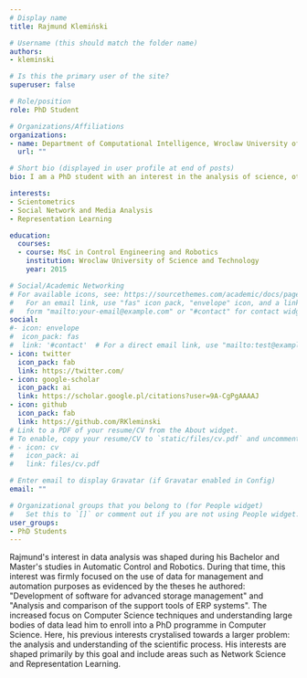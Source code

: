```yaml
---
# Display name
title: Rajmund Klemiński

# Username (this should match the folder name)
authors:
- kleminski

# Is this the primary user of the site?
superuser: false

# Role/position
role: PhD Student

# Organizations/Affiliations
organizations:
- name: Department of Computational Intelligence, Wroclaw University of Science and Technology
  url: ""

# Short bio (displayed in user profile at end of posts)
bio: I am a PhD student with an interest in the analysis of science, otherwise known as scientometrics. My work revolves around networked data, its processing and representation.

interests:
- Scientometrics
- Social Network and Media Analysis
- Representation Learning

education:
  courses:
  - course: MsC in Control Engineering and Robotics
    institution: Wroclaw University of Science and Technology
    year: 2015

# Social/Academic Networking
# For available icons, see: https://sourcethemes.com/academic/docs/page-builder/#icons
#   For an email link, use "fas" icon pack, "envelope" icon, and a link in the
#   form "mailto:your-email@example.com" or "#contact" for contact widget.
social:
#- icon: envelope
#  icon_pack: fas
#  link: '#contact'  # For a direct email link, use "mailto:test@example.org".
- icon: twitter
  icon_pack: fab
  link: https://twitter.com/
- icon: google-scholar
  icon_pack: ai
  link: https://scholar.google.pl/citations?user=9A-CgPgAAAAJ
- icon: github
  icon_pack: fab
  link: https://github.com/RKleminski
# Link to a PDF of your resume/CV from the About widget.
# To enable, copy your resume/CV to `static/files/cv.pdf` and uncomment the lines below.
# - icon: cv
#   icon_pack: ai
#   link: files/cv.pdf

# Enter email to display Gravatar (if Gravatar enabled in Config)
email: ""

# Organizational groups that you belong to (for People widget)
#   Set this to `[]` or comment out if you are not using People widget.
user_groups:
- PhD Students
---
```

Rajmund's interest in data analysis was shaped during his Bachelor and Master's studies in Automatic Control and Robotics. During that time, this interest was firmly focused on the use of data for management and automation purposes as evidenced by the theses he authored: "Development of software for advanced storage management" and "Analysis and comparison of the support tools of ERP systems". The increased focus on Computer Science techniques and understanding large bodies of data lead him to enroll into a PhD programme in Computer Science. Here, his previous interests crystalised towards a larger problem: the analysis and understanding of the scientific process. His interests are shaped primarily by this goal and include areas such as Network Science and Representation Learning.